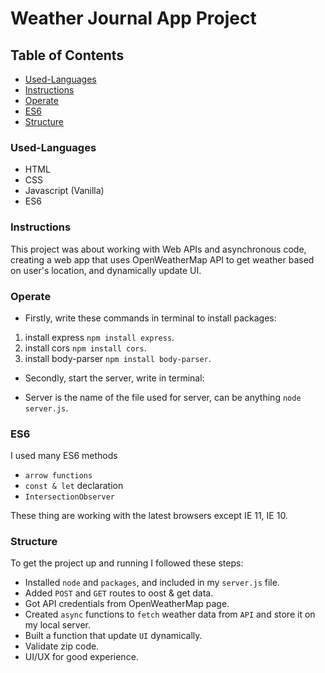 # Weather Journal App Project

## Table of Contents

- [Used-Languages](#Used-Languages)
- [Instructions](#instructions)
- [Operate](#operate)
- [ES6](#es6)
- [Structure](#structure)

### Used-Languages

- HTML
- CSS
- Javascript (Vanilla)
- ES6

### Instructions

This project was about working with Web APIs and asynchronous code, creating a web app that uses OpenWeatherMap API to get weather based on user's location, and dynamically update UI.

### Operate

- Firstly, write these commands in terminal to install packages:

1. install express `npm install express`.
2. install cors `npm install cors`.
3. install body-parser `npm install body-parser`.

- Secondly, start the server, write in terminal:

- Server is the name of the file used for server, can be anything `node server.js`.

### ES6

I used many ES6 methods
- `arrow functions`
- `const & let` declaration
- `IntersectionObserver`

These thing are working with the latest browsers except IE 11, IE 10.

### Structure
To get the project up and running I followed these steps:

- Installed `node` and `packages`, and included in my `server.js` file.
- Added `POST` and `GET` routes to oost & get data.
- Got API credentials from OpenWeatherMap page.
- Created `async` functions to `fetch` weather data from `API` and store it on my local server. 
- Built a function that update `UI` dynamically.
- Validate zip code.
- UI/UX for good experience.